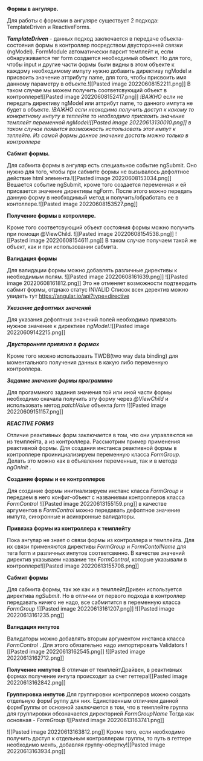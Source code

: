 **Формы в ангуляре.**

Для работы с формами в ангуляре существует 2 подхода: TemplateDriven и ReactiveForms. 

***TamplateDriven*** - данных подход заключается в передаче объекта-состояния формы в контроллер посредством двусторонней связки (ngModel). FormModule автоматически парсит темплейт и, если обнаруживается тег form создается необходимый объект. Но для того, чтобы input и другие части формы были видны в этом объекте к каждому необходимому импуту нужно добавить директиву ngModel и присвоить значение аттрибуту name, для того, чтобы присвоить имя данному параметру в объекте.![[Pasted image 20220608152211.png]]
В таком случае мы можем получить соответсвующий объект в контроллере![[Pasted image 20220608152417.png]]
*!ВАЖНО* если не передать директиву ngModel или аттрибут name, то данного импута не будет в объекте.
*!ВАЖНО если неоходимо получить доступ к какому то конкретному инпуту в теплейте то необходимо присвоить значение темплейт переменной ngModel![[Pasted image 20220613130010.png]]
в таком случае появится возможность использовать этот импут к теплейте. Из самой формы данное значение достать можно только в контроллере*

**Сабмит формы.**

Для сабмита формы в ангуляр есть специальное событие ngSubmit. Оно нужно для того, чтобы при сабмите формы не вызывалось дефолтное действие html элемента.![[Pasted image 20220608153034.png]]
Вешается событие ngSubmit, кроме того создается переменная и ей присвается значение директивы ngForm. После этого можно передать данную форму в необходимый метод и получить/обработать ее в контоллере.![[Pasted image 20220608153527.png]]


**Получение формы в котроллере.**

Кроме того соответсвующий объект состояния формы можно получить при помощи @ViewChild. 
![[Pasted image 20220608154538.png]]
![[Pasted image 20220608154611.png]]
В таком случае получаем такой же объект, как и при использовании сабмита.

**Валидация формы**

Для валидации формы можно добавлять различные директивы к необходимым полям. 
![[Pasted image 20220608161639.png]]
![[Pasted image 20220608161812.png]]
Это не отменяет возможности подтвердить сабмит формы, отднако статус INVALID
Список всех деректив можно увидеть тут https://angular.io/api?type=directive

***Указание дефолтных значений***

Для указания дефолтных значений полей необходимо привязать нужное значение к директиве *ngModel*.![[Pasted image 20220609142215.png]]

***Двусторонняя привязка в формах***

Кроме того можно использовать TWDB(two way data binding) для моментального получения данных в какую либо переменную контроллера.

***Задание значения формы программно***

Для прогаммного задания значения той или иной части формы необходимо сначала получить эту форму через *@ViewChild* и использовать метод *patchValue* объекта *form* 
![[Pasted image 20220609151157.png]]


***REACTIVE FORMS***

Отличие реактивных форм заключается в том, что они управляются не из темплейта, а из контроллера. Рассмотрим пример применения реактивной формы. Для создания инстанса реактивной формы в контроллере проинициализируем переменную класса *FormGroup*. Делать это можно как в объявлении переменных, так и в методе *ngOnInit* . 

**Создание формы и ее контроллеров**

Для создание формы инитиализируем инстанс класса *FormGroup* и передаем в него конфиг-объект с названиями контроллеров класса *FormControl* ![[Pasted image 20220613155159.png]]
в качестве аргументов в *FormControl* можно передавать дефолтное значение импута, синхронные и асинхронные валидаторы.

**Привязка формы из контроллера к темплейту** 

Пока ангулар не знает о связи формы из контроллера и темплейта. Для их связи применяются директивы *FormGroup* и *FormContolName* для тега form и различных инпутов соответсвенно. В качестве значений директив указываем название тех *FormControl*, которые указывали в контроллере![[Pasted image 20220613155708.png]]


**Сабмит формы**

Для сабмита формы, так же как и в темплейтДривен используется директива *ngSubmit*. Но в отличии от первого подхода в контроллер передавать ничего не надо, все сабмитится в переменную класса *FormGroup* ![[Pasted image 20220613161207.png]]
![[Pasted image 20220613161235.png]]

**Валидация инпутов**

Валидаторы можно добавлять вторым аргументом инстанса класса *FormControl* . Для этого обязательно надо импортировать Validators 
![[Pasted image 20220613162545.png]]
![[Pasted image 20220613162712.png]]

**Получение импутов** 
В отличаи от темплейтДрайвен, в реактивных формах получение инпута происходит за счет геттера![[Pasted image 20220613162842.png]]

**Группировка инпутов**
Для группировки контроллеров можно создать отдельную формГруппу для них. Единственным отличием данной формГруппы от основной заключается в том, что в темплейте группа для группировки обозначается директорией *FormGroupName* Тогда как основная - *FormGroup* ![[Pasted image 20220613163741.png]]

![[Pasted image 20220613163812.png]]
Кроме того, если необходимо получить доступ к отдельным контроллерам группы, то путь в геттере необходимо менть, добавляя группу-обертку![[Pasted image 20220613163934.png]]
